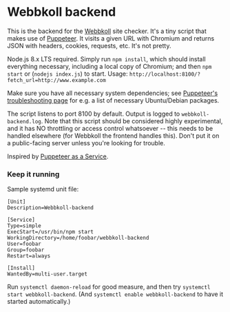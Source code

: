 # Webbkoll backend

This is the backend for the [Webbkoll](https://github.com/andersju/webbkoll) site checker.
It's a tiny script that makes use of [Puppeteer](https://github.com/GoogleChrome/puppeteer).
It visits a given URL with Chromium and returns JSON with headers, cookies, requests, etc.
It's not pretty.

Node.js 8.x LTS required. Simply run `npm install`, which should install everything necessary,
including a local copy of Chromium; and then `npm start` or (`nodejs index.js`) to start.
Usage: `http://localhost:8100/?fetch_url=http://www.example.com`

Make sure you have all necessary system dependencies; see [Puppeteer's troubleshooting page](https://github.com/GoogleChrome/puppeteer/blob/master/docs/troubleshooting.md) for e.g. a list of necessary Ubuntu/Debian packages.

The script listens to port 8100 by default. Output is logged to `webbkoll-backend.log`.
Note that this script should be considered highly experimental, and it has NO throttling
or access control whatsoever -- this needs to be handled elsewhere (for Webbkoll the frontend handles this).
Don't put it on a public-facing server unless you're looking for trouble.

Inspired by [Puppeteer as a Service](https://github.com/GoogleChromeLabs/pptraas.com).

### Keep it running

Sample systemd unit file:

```
[Unit]
Description=Webbkoll-backend

[Service]
Type=simple
ExecStart=/usr/bin/npm start
WorkingDirectory=/home/foobar/webbkoll-backend
User=foobar
Group=foobar
Restart=always

[Install]
WantedBy=multi-user.target
```

Run `systemctl daemon-reload` for good measure, and then try `systemctl start webbkoll-backend`.
(And `systemctl enable webbkoll-backend` to have it started automatically.)